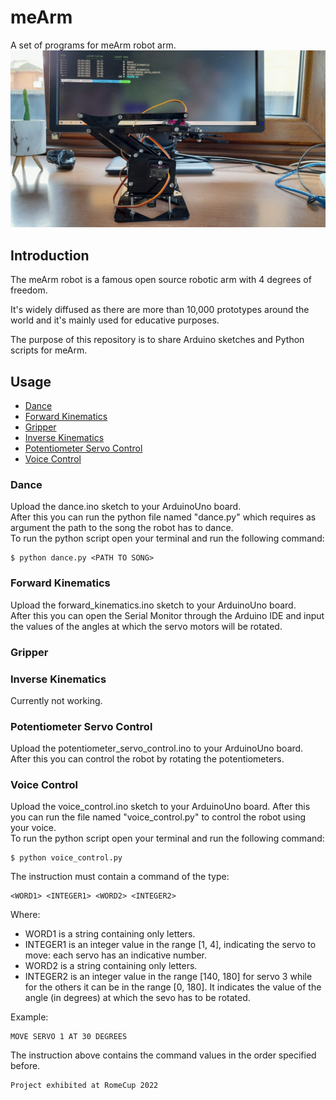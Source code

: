 # meArm
A set of programs for meArm robot arm.
![meArm](https://github.com/DiegoRomeo/meArm/blob/main/maArm1.jpeg?raw=true)

## Introduction
The meArm robot is a famous open source robotic arm with 4 degrees of freedom.  

It's widely diffused as there are more than 10,000 prototypes around the world and it's mainly used for educative purposes.

The purpose of this repository is to share Arduino sketches and Python scripts for meArm.
## Usage
- [Dance](#dance)
- [Forward Kinematics](#forward-kinematics)
- [Gripper](#gripper)
- [Inverse Kinematics](#inverse-kinematics)
- [Potentiometer Servo Control](#potentiometer-servo-control)
- [Voice Control](#voice-control)

### Dance
Upload the dance.ino sketch to your ArduinoUno board.  
After this you can run the python file named "dance.py" which requires as argument the path to the song the robot has to dance.  
To run the python script open your terminal and run the following command:  
```
$ python dance.py <PATH TO SONG>
```
### Forward Kinematics
Upload the forward_kinematics.ino sketch to your ArduinoUno board.  
After this you can open the Serial Monitor through the Arduino IDE and input the values of the angles at which the servo motors will be rotated.
### Gripper
### Inverse Kinematics
Currently not working.
### Potentiometer Servo Control
Upload the potentiometer_servo_control.ino to your ArduinoUno board.  
After this you can control the robot by rotating the potentiometers.
### Voice Control
Upload the voice_control.ino sketch to your ArduinoUno board. 
After this you can run the file named "voice_control.py" to control the robot using your voice.  
To run the python script open your terminal and run the following command:  
```
$ python voice_control.py
```
The instruction must contain a command of the type:
```
<WORD1> <INTEGER1> <WORD2> <INTEGER2>
```
Where:
- WORD1 is a string containing only letters.
- INTEGER1 is an integer value in the range [1, 4], indicating the servo to move: each servo has an indicative number.
- WORD2 is a string containing only letters.
- INTEGER2 is an integer value in the range [140, 180] for servo 3 while for the others it can be in the range [0, 180]. It indicates the value of the angle (in degrees) at which the sevo has to be rotated.  

Example:
```
MOVE SERVO 1 AT 30 DEGREES
```
The instruction above contains the command values in the order specified before.
```
Project exhibited at RomeCup 2022
```